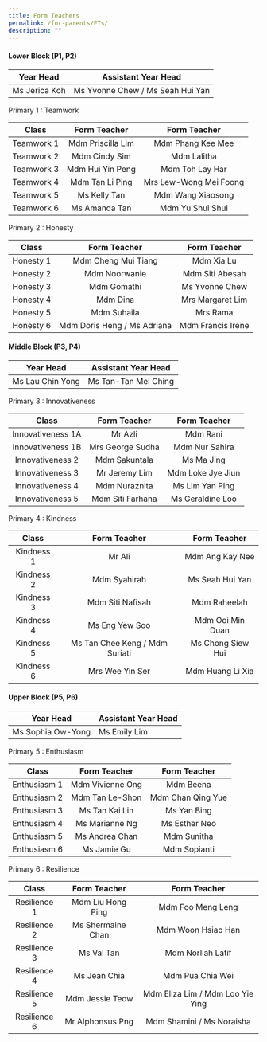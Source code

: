```yaml
---
title: Form Teachers
permalink: /for-parents/FTs/
description: ""
---
```

#### Lower Block (P1, P2)

| Year Head | Assistant Year Head |
| -------- | -------- |
| Ms Jerica Koh    | Ms Yvonne Chew / Ms Seah Hui Yan    |


Primary 1 : Teamwork<br>

|   Class   |    Form Teacher   |      Form Teacher      |
|:---------:|:-----------------:|:----------------------:|
| Teamwork 1 | Mdm Priscilla Lim |    Mdm Phang Kee Mee   |
| Teamwork 2 |   Mdm Cindy Sim   |       Mdm Lalitha      |
| Teamwork 3 |  Mdm Hui Yin Peng |     Mdm Toh Lay Har    |
| Teamwork 4 |  Mdm Tan Li Ping  | Mrs Lew-Wong Mei Foong |
| Teamwork 5 |    Ms Kelly Tan   |    Mdm Wang Xiaosong   |
| Teamwork 6 |   Ms Amanda Tan   |    Mdm Yu Shui Shui    |


Primary 2 : Honesty<br>


|    Class   |         Form Teacher        |    Form Teacher   |
|:----------:|:---------------------------:|:-----------------:|
| Honesty 1 |     Mdm Cheng Mui Tiang     |    Mdm Xia Lu     |
| Honesty 2 |        Mdm Noorwanie        |  Mdm Siti Abesah  |
| Honesty 3 |         Mdm Gomathi         |   Ms Yvonne Chew  |
| Honesty 4 |           Mdm Dina          |  Mrs Margaret Lim |
| Honesty 5 |         Mdm Suhaila         |      Mrs Rama     |
| Honesty 6 | Mdm Doris Heng / Ms Adriana | Mdm Francis Irene |

#### Middle Block (P3, P4)

| Year Head | Assistant Year Head |
| -------- | -------- |
| Ms Lau Chin Yong    | Ms Tan-Tan Mei Ching    |

Primary 3 : Innovativeness<br>

|       Class       |   Form Teacher   |    Form Teacher   |
|:-----------------:|:----------------:|:-----------------:|
| Innovativeness 1A |      Mr Azli     |      Mdm Rani     |
| Innovativeness 1B | Mrs George Sudha |   Mdm Nur Sahira  |
|  Innovativeness 2 |   Mdm Sakuntala  |     Ms Ma Jing    |
|  Innovativeness 3 |   Mr Jeremy Lim  | Mdm Loke Jye Jiun |
|  Innovativeness 4 |   Mdm Nuraznita  |  Ms Lim Yan Ping  |
|  Innovativeness 5 | Mdm Siti Farhana |  Ms Geraldine Loo |

Primary 4 : Kindness<br>

|    Class   |          Form Teacher          |    Form Teacher   |
|:----------:|:------------------------------:|:-----------------:|
| Kindness 1 |             Mr Ali             |  Mdm Ang Kay Nee  |
| Kindness 2 |          Mdm Syahirah          |  Ms Seah Hui Yan  |
| Kindness 3 |        Mdm Siti Nafisah        |    Mdm Raheelah   |
| Kindness 4 |         Ms Eng Yew Soo         |  Mdm Ooi Min Duan |
| Kindness 5 | Ms Tan Chee Keng / Mdm Suriati | Ms Chong Siew Hui |
| Kindness 6 |         Mrs Wee Yin Ser        |  Mdm Huang Li Xia |

#### Upper Block (P5, P6)

| Year Head | Assistant Year Head |
| -------- | -------- |
| Ms Sophia Ow-Yong   | Ms Emily Lim    |

Primary 5 : Enthusiasm<br>

|     Class    |   Form Teacher   |            Form Teacher           |
|:------------:|:----------------:|:---------------------------------:|
| Enthusiasm 1 | Mdm Vivienne Ong |     Mdm Beena     |
| Enthusiasm 2 |  Mdm Tan Le-Shon |         Mdm Chan Qing Yue         |
| Enthusiasm 3 |  Ms Tan Kai Lin  |            Ms Yan Bing            |
| Enthusiasm 4 |  Ms Marianne Ng  |    Ms Esther Neo    |
| Enthusiasm 5 |  Ms Andrea Chan  |            Mdm Sunitha            |
| Enthusiasm 6 |    Ms Jamie Gu   |  Mdm Sopianti |

Primary 6 : Resilience<br>

|     Class    |    Form Teacher   |           Form Teacher           |
|:------------:|:-----------------:|:--------------------------------:|
| Resilience 1 | Mdm Liu Hong Ping |         Mdm Foo Meng Leng        |
| Resilience 2 | Ms Shermaine Chan |        Mdm Woon Hsiao Han        |
| Resilience 3 |     Ms Val Tan    |         Mdm Norliah Latif        |
| Resilience 4 |    Ms Jean Chia   |         Mdm Pua Chia Wei         |
| Resilience 5 |  Mdm Jessie Teow  | Mdm Eliza Lim / Mdm Loo Yie Ying |
| Resilience 6 |  Mr Alphonsus Png |     Mdm Shamini / Ms Noraisha    |